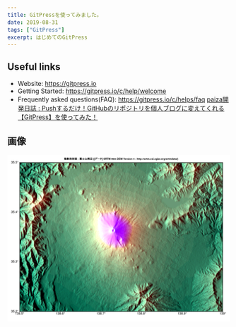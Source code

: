 ```yaml
---
title: GitPressを使ってみました。
date: 2019-08-31
tags: ["GitPress"]
excerpt: はじめてのGitPress
---
```


## Useful links

- Website: https://gitpress.io
- Getting Started: https://gitpress.io/c/help/welcome
- Frequently asked questions(FAQ): https://gitpress.io/c/helps/faq
 [paiza開発日誌 : Pushするだけ！GitHubのリポジトリを個人ブログに変えてくれる【GitPress】を使ってみた！](https://paiza.hatenablog.com/entry/2019/06/19/Push%E3%81%99%E3%82%8B%E3%81%A0%E3%81%91%EF%BC%81GitHub%E3%81%AE%E3%83%AA%E3%83%9D%E3%82%B8%E3%83%88%E3%83%AA%E3%82%92%E5%80%8B%E4%BA%BA%E3%83%96%E3%83%AD%E3%82%B0%E3%81%AB%E5%A4%89%E3%81%88%E3%81%A6)

## 画像
![Fuji](images/Fuji.png)

